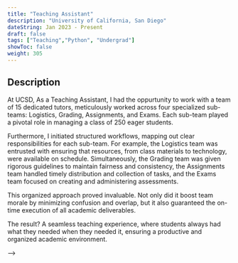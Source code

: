 ```yaml
---
title: "Teaching Assistant"
description: "University of California, San Diego"
dateString: Jan 2023 - Present
draft: false
tags: ["Teaching","Python", "Undergrad"]
showToc: false
weight: 305
---
```


<!-- ### 🔗 [GitHub](https://github.com/arkalim/Tensorflow/tree/master/VLocNet) -->

## Description


At UCSD, As a Teaching Assistant, I had the oppurtunity to work with a team of 15 dedicated tutors, meticulously worked across four specialized sub-teams: Logistics, Grading, Assignments, and Exams. Each sub-team played a pivotal role in managing a class of 250 eager students.

Furthermore, I initiated structured workflows, mapping out clear responsibilities for each sub-team. For example, the Logistics team was entrusted with ensuring that resources, from class materials to technology, were available on schedule. Simultaneously, the Grading team was given rigorous guidelines to maintain fairness and consistency, the Assignments team handled timely distribution and collection of tasks, and the Exams team focused on creating and administering assessments.

This organized approach proved invaluable. Not only did it boost team morale by minimizing confusion and overlap, but it also guaranteed the on-time execution of all academic deliverables. 

The result? A seamless teaching experience, where students always had what they needed when they needed it, ensuring a productive and organized academic environment.







<!-- 

During my internship, I worked under the guidance of Prof. Pratyush Kumar (Assistant Professor, Department of Computer Science, IIT Madras) where I implemented a **Convolutional Neural Network** for **6-DoF Global Pose Regression** and **Odometry Estimation** from consecutive monocular images. The model estimates the camera pose from a sequence of monocular images from the camera. At each step, the model takes two consecutive frames as input and returns the global and relative pose between the two frames. It was built and trained from scratch in **Tensorflow** and it outperformed traditional feature-based visual localization algorithms, especially in texture-less regions. The neural network was later used by Prof. Pratyush for the localization of robots in GPS denied environments.

![](/experience/iit-madras/img1.jpeg)
![](/experience/iit-madras/img2.jpeg)
![](/experience/iit-madras/img3.jpeg) --> -->
